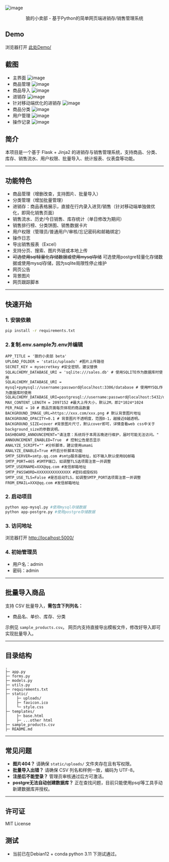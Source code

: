 ![image](https://github.com/tamakyi/simple-sales-system/blob/main/screenshot/wolf_sales.webp)
<p align="center"> 狼的小卖部 - 基于Python的简单网页端进销存/销售管理系统</p>


## Demo
浏览器打开 [此处Demo/](http://lnmp-5000.337845818.best/)

## 截图
 - 主界面
![image](https://github.com/tamakyi/simple-sales-system/blob/main/screenshot/dashboard.png)
 - 商品管理
![image](https://github.com/tamakyi/simple-sales-system/blob/main/screenshot/products.png)
 - 商品导入
![image](https://github.com/tamakyi/simple-sales-system/blob/main/screenshot/products-import.png)
 - 进销存
![image](https://github.com/tamakyi/simple-sales-system/blob/main/screenshot/sales.png)
 - 针对移动端优化的进销存
![image](https://github.com/tamakyi/simple-sales-system/blob/main/screenshot/sales-simple.png)
 - 商品分类
![image](https://github.com/tamakyi/simple-sales-system/blob/main/screenshot/categories.png)
 - 用户管理
![image](https://github.com/tamakyi/simple-sales-system/blob/main/screenshot/users.png)
 - 操作记录
![image](https://github.com/tamakyi/simple-sales-system/blob/main/screenshot/logs.png)



## 简介

本项目是一个基于 Flask + Jinja2 的进销存与销售管理系统，支持商品、分类、库存、销售流水、用户权限、批量导入、统计报表、仪表盘等功能。

---

## 功能特色

- 商品管理（增删改查，支持图片、批量导入）
- 分类管理（增加批量管理）
- 进销存：商品表格展示，直接在行内录入进货/销售（针对移动端单独做优化，即简化销售页面）
- 销售流水、历史/今日销售、库存统计（单日修改为期间）
- 销售排行榜、分类饼图、销售数据卡片
- 用户权限（管理员/普通用户/审核/忘记密码和邮箱绑定）
- 操作日志
- 导出销售报表（Excel）
- 支持分页、搜索、图片外链或本地上传
- ~~可选使用sql轻量化存储数据或使用mysql存储~~ 可选使用postgre轻量化存储数据或使用mysql存储，因为sqlite局限性停止维护
- 网页公告
- 背景图片
- 网页跟踪脚本
---

## 快速开始

### 1. 安装依赖

```sh
pip install -r requirements.txt
```

### 2.复制.env.sample为.env并编辑
```
APP_TITLE = '狼的小卖部 beta'
UPLOAD_FOLDER = 'static/uploads' #图片上传路径
SECRET_KEY = mysecretkey #安全密钥，建议替换
SQLALCHEMY_DATABASE_URI = 'sqlite:///sales.db' # 使用SQLITE作为数据库时使用
SQLALCHEMY_DATABASE_URI = mysql+pymysql://username:password@localhost:3306/database # 使用MYSQL作为数据库时使用
SQLALCHEMY_DATABASE_URI=postgresql://username:password@localhost:5432/database
MAX_CONTENT_LENGTH = 2097152 #最大上传大小，默认2M，即2*1024*1024
PER_PAGE = 10 # 商品页面每页体现的商品数量
BACKGROUND_IMAGE_URL=https://xxx.com/xxx.png # 默认背景图片地址
BACKGROUND_OPACITY=0.1 # 背景图片不透明度，范围0-1，越接近0越透明。
BACKGROUND_SIZE=cover #背景图片尺寸，默认cover即可，详情查看web css中关于background_size的参数说明。
DASHBOARD_ANNOUNCEMENT="请注意：系统将于本周五晚进行维护，届时可能无法访问。"
ANNOUNCEMENT_ENABLED=True  # 控制公告是否显示
ANALYZE_SCRIPT="" #分析脚本，建议使用umami
ANALYZE_ENABLE=True #开启分析脚本功能
SMTP_SERVER=smtp.qq.com #smtp服务器地址，如不输入默认使用QQ邮箱
SMTP_PORT=465 #SMTP端口，如调整TLS选项需注意一并调整
SMTP_USERNAME=XXX@qq.com #发信邮箱地址
SMTP_PASSWORD=XXXXXXXXXXXXXXX #密码或授权码
SMTP_USE_TLS=False #是否启动TLS，如调整SMTP_PORT选项需注意一并调整
FROM_EMAIL=XXX@qq.com #发信邮箱地址
```

### 2. 启动项目

```sh
python app-mysql.py #使用mysql存储数据
python app-postgre.py #使用postgre存储数据
```

### 3. 访问地址

浏览器打开 [http://localhost:5000/](http://localhost:5000/)

### 4. 初始管理员

- 用户名：admin
- 密码：admin

---

## 批量导入商品

支持 CSV 批量导入，**需包含下列列名：**

- 商品名、单价、库存、分类

示例见 `sample_products.csv`。
网页内支持直接导出模板文件，修改好导入即可实现批量导入。

---

## 目录结构

```
.
├─ app.py
├─ forms.py
├─ models.py
├─ utils.py
├─ requirements.txt
├─ static/
│    ├─ uploads/
│    ├─ favicon.ico
│    └─ style.css
├─ templates/
│    ├─ base.html
│    ├─ ...other html
├─ sample_products.csv
├─ README.md
```

---

## 常见问题

- **图片404？** 请确保 `static/uploads/` 文件夹存在且有写权限。
- **批量导入出错？** 请确保 CSV 列名和样例一致，编码为 UTF-8。
- **注册后不能登录？** 管理员审核通过后方可激活。
- **postgre无法自动创建数据库？** 正在查找问题，目前只能使用psql等工具手动新建数据库并授权。

---

## 许可证

MIT License

## 测试

 - 当前已在Debian12 + conda python 3.11 下测试通过。
